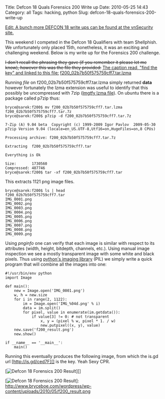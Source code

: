 Title: Defcon 18 Quals Forensics 200 Write up
Date: 2010-05-25 14:43
Category: all
Tags: hacking, python
Slug: defcon-18-quals-forensics-200-write-up

<ins>Edit: A bunch more DEFCON 18 write ups can be found at the
[vnSecurity site][].</ins>

This weekend I competed in the Defcon 18 Qualifiers with team
Shellphish. We unfortunately only placed 15th, nonetheless, it was an
exciting and challenging weekend. Below is my write up for the Forensics
200 challenge.

~~I don't recall the phrasing they gave (if you remember it please let
me know), however this was the file they provided:~~
<ins datetime="2010-05-26T03:34:43+00:00">The caption read, "find the
key" and linked to this file:</ins>
[f200\_02b7b50f575759cff7.tar.lzma][]

Running *file* on f200\_02b7b50f575759cff7.tar.lzma simply returned
**data** however fortunately the lzma extension was useful to identify
that this possibly be uncompressed with 7zip ([lmgtfy lzma file][]). On
ubuntu there is a package called p7zip thus:

~~~~ {lang="bash"}
bryce@sarek:f200$ mv f200_02b7b50f575759cff7.tar.lzma f200_02b7b50f575759cff7.tar.7z
bryce@sarek:f200$ p7zip -d f200_02b7b50f575759cff7.tar.7z

7-Zip (A) 9.04 beta  Copyright (c) 1999-2009 Igor Pavlov  2009-05-30
p7zip Version 9.04 (locale=en_US.UTF-8,Utf16=on,HugeFiles=on,8 CPUs)

Processing archive: f200_02b7b50f575759cff7.tar.7z

Extracting  f200_02b7b50f575759cff7.tar

Everything is Ok

Size:       1730560
Compressed: 487746
bryce@sarek:f200$ tar -xf f200_02b7b50f575759cff7.tar
~~~~

This extracts 1121 png image files.

~~~~ {lang="bash"}
bryce@sarek:f200$ ls | head
f200_02b7b50f575759cff7.tar
IMG_0001.png
IMG_0002.png
IMG_0003.png
IMG_0004.png
IMG_0005.png
IMG_0006.png
IMG_0007.png
IMG_0008.png
IMG_0009.png
~~~~

Using *pnginfo* one can verify that each image is similar with respect
to its attributes (width, height, bitdepth, channels, etc.). Using
manual image inspection we see a mostly transparent image with some
white and black pixels. Thus using [python's imaging library][] (PIL) we
simply write a quick program that will combine all the images into one:

~~~~ {lang="python" line="1"}
#!/usr/bin/env python
import Image

def main():
    new = Image.open('IMG_0001.png')
    w, h = new.size
    for i in range(2, 1122):
        im = Image.open('IMG_%04d.png' % i)
        data = im.split()
        for pixel, value in enumerate(im.getdata()):
            if value[3] != 0: # not transparent
                x, y = (pixel % w, pixel * 1. / w)
                new.putpixel((x, y), value)
    new.save('f200_result.png')
    new.show()

if __name__ == '__main__':
    main()
~~~~

Running this eventually produces the following image, from which the
is.gd url [http://is.gd/ced7F][] is the key. Yeah Sexy CPR.

[![Defcon 18 Forensics 200 Result][]][]

  [vnSecurity site]: http://www.vnsecurity.net/2010/05/defcon-18-quals-writeups-collection/
  [f200\_02b7b50f575759cff7.tar.lzma]: http://cs.ucsb.edu/~bboe/public/bin/f200_02b7b50f575759cff7.tar
  [lmgtfy lzma file]: http://lmgtfy.com/?q=lzma+file&l=1
  [python's imaging library]: http://www.pythonware.com/products/pil/
  [http://is.gd/ced7F]: http://is.gd/ced7F
  [Defcon 18 Forensics 200 Result]: http://www.bryceboe.com/wordpress/wp-content/uploads/2010/05/f200_result-43x300.png
    "Defcon 18 Forensics 200 Result"
  [![Defcon 18 Forensics 200 Result][]]: http://www.bryceboe.com/wordpress/wp-content/uploads/2010/05/f200_result.png
